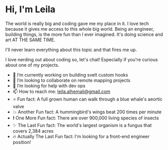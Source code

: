 <h1>Hi, I'm Leila </h1>


The world is really big and coding gave me my place in it. I love tech because it gives me access to this whole big world. Being an engineer, building things, is the more fun than I ever imagined. It's doing science and art AT THE SAME TIME.

I'll never learn everything about this topic and that fires me up.

I love nerding out about coding so, let's chat! Especially if you're curious about one of my projects. 

- 🔭 I’m currently working on building svelt custom hooks
- 👯 I’m looking to collaborate on remote mapping projects
- 🤔 I’m looking for help with dev ops
- 📫 How to reach me: leila.alhemali@gmail.com
- :star: Fun fact: A full grown human can walk through a blue whale's aeortic valve
- :boom: Another Fun fact: A hummingbird's wings beat 200 times per minute
- :exclamation: One More Fun fact: There are over 900,000 living species of insects
- :sparkles: The Last Fun fact: The world's largest organism is a fungus that covers 2,384 acres
- :fire: Actually The Last Fun fact: I'm looking for a front-end engineer position!

